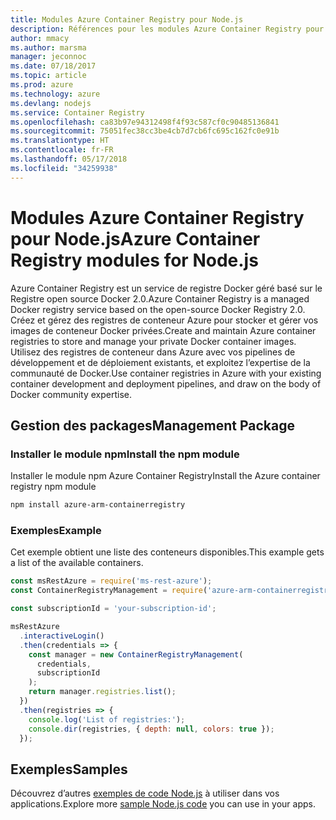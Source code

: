 ```yaml
---
title: Modules Azure Container Registry pour Node.js
description: Références pour les modules Azure Container Registry pour Node.js
author: mmacy
ms.author: marsma
manager: jeconnoc
ms.date: 07/18/2017
ms.topic: article
ms.prod: azure
ms.technology: azure
ms.devlang: nodejs
ms.service: Container Registry
ms.openlocfilehash: ca83b97e94312498f4f93c587cf0c90485136841
ms.sourcegitcommit: 75051fec38cc3be4cb7d7cb6fc695c162fc0e91b
ms.translationtype: HT
ms.contentlocale: fr-FR
ms.lasthandoff: 05/17/2018
ms.locfileid: "34259938"
---
```

# <a name="azure-container-registry-modules-for-nodejs"></a><span data-ttu-id="417cb-103">Modules Azure Container Registry pour Node.js</span><span class="sxs-lookup"><span data-stu-id="417cb-103">Azure Container Registry modules for Node.js</span></span>

<span data-ttu-id="417cb-104">Azure Container Registry est un service de registre Docker géré basé sur le Registre open source Docker 2.0.</span><span class="sxs-lookup"><span data-stu-id="417cb-104">Azure Container Registry is a managed Docker registry service based on the open-source Docker Registry 2.0.</span></span> <span data-ttu-id="417cb-105">Créez et gérez des registres de conteneur Azure pour stocker et gérer vos images de conteneur Docker privées.</span><span class="sxs-lookup"><span data-stu-id="417cb-105">Create and maintain Azure container registries to store and manage your private Docker container images.</span></span> <span data-ttu-id="417cb-106">Utilisez des registres de conteneur dans Azure avec vos pipelines de développement et de déploiement existants, et exploitez l’expertise de la communauté de Docker.</span><span class="sxs-lookup"><span data-stu-id="417cb-106">Use container registries in Azure with your existing container development and deployment pipelines, and draw on the body of Docker community expertise.</span></span>

## <a name="management-package"></a><span data-ttu-id="417cb-107">Gestion des packages</span><span class="sxs-lookup"><span data-stu-id="417cb-107">Management Package</span></span>

### <a name="install-the-npm-module"></a><span data-ttu-id="417cb-108">Installer le module npm</span><span class="sxs-lookup"><span data-stu-id="417cb-108">Install the npm module</span></span>

<span data-ttu-id="417cb-109">Installer le module npm Azure Container Registry</span><span class="sxs-lookup"><span data-stu-id="417cb-109">Install the Azure container registry npm module</span></span>

```bash
npm install azure-arm-containerregistry
```

### <a name="example"></a><span data-ttu-id="417cb-110">Exemples</span><span class="sxs-lookup"><span data-stu-id="417cb-110">Example</span></span>

<span data-ttu-id="417cb-111">Cet exemple obtient une liste des conteneurs disponibles.</span><span class="sxs-lookup"><span data-stu-id="417cb-111">This example gets a list of the available containers.</span></span>

```javascript
const msRestAzure = require('ms-rest-azure');
const ContainerRegistryManagement = require('azure-arm-containerregistry');

const subscriptionId = 'your-subscription-id';

msRestAzure
  .interactiveLogin()
  .then(credentials => {
    const manager = new ContainerRegistryManagement(
      credentials,
      subscriptionId
    );
    return manager.registries.list();
  })
  .then(registries => {
    console.log('List of registries:');
    console.dir(registries, { depth: null, colors: true });
  });
```

## <a name="samples"></a><span data-ttu-id="417cb-112">Exemples</span><span class="sxs-lookup"><span data-stu-id="417cb-112">Samples</span></span>

<span data-ttu-id="417cb-113">Découvrez d’autres [exemples de code Node.js](https://azure.microsoft.com/resources/samples/?platform=nodejs) à utiliser dans vos applications.</span><span class="sxs-lookup"><span data-stu-id="417cb-113">Explore more [sample Node.js code](https://azure.microsoft.com/resources/samples/?platform=nodejs) you can use in your apps.</span></span>
